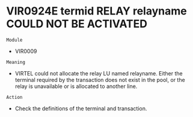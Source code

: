 # VIR0924E termid RELAY relayname COULD NOT BE ACTIVATED

`Module`
- VIR0009

`Meaning`
- VIRTEL could not allocate the relay LU named relayname. Either the terminal required by the transaction does not exist in the pool, or the relay is unavailable or is allocated to another line.

`Action`
- Check the definitions of the terminal and transaction.
